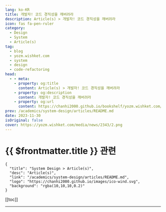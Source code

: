 ```yaml
---
lang: ko-KR
title: 개발자! 코드 경직성을 깨버려라
description: Article(s) > 개발자! 코드 경직성을 깨버려라
icon: fas fa-pen-ruler
category: 
  - Design
  - System
  - Article(s)
tag: 
  - blog
  - yozm.wishket.com
  - system
  - design
  - code-refactoring
head:
  - - meta:
    - property: og:title
      content: Article(s) > 개발자! 코드 경직성을 깨버려라
    - property: og:description
      content: 개발자! 코드 경직성을 깨버려라
    - property: og:url
      content: https://chanhi2000.github.io/bookshelf/yozm.wishket.com/2343.html
prev: /academics/system-design/articles/README.md
date: 2023-11-30
isOriginal: false
cover: https://yozm.wishket.com/media/news/2343/2.png
---
```


# {{ $frontmatter.title }} 관련

```component VPCard
{
  "title": "System Design > Article(s)",
  "desc": "Article(s)",
  "link": "/academics/system-design/articles/README.md",
  "logo": "https://chanhi2000.github.io/images/ico-wind.svg",
  "background": "rgba(10,10,10,0.2)"
}
```

[[toc]]

---

<SiteInfo
  name="개발자! 코드 경직성을 깨버려라 | 요즘IT"
  desc="과거 일했던 회사에서 처음 배운 것 중 하나는 어떤 대가를 치르더라도 코드 재작성을 피하는 것이었다. 변경을 거듭할 때마다, 잘 되던 것이 오히려 버그로 회귀할 위험이 있기 때문이다. 기존 코드를 바꿔야 한다면 이것은 더 큰 문제이다. 기존 코드가 특별한 작업 방식과 밀접하게 연결되어 있다면 수정하는 것 자체가 매우 어려울 수 있다. 이 상황에서 코드를 변경하면 다른 여러 곳을 함께 변경해야 할 수도 있다. 변화에 대한 기존 코드의 이러한 저항을 코드 경직성(code rigidity)이라고 한다."
  url="https://yozm.wishket.com/magazine/detail/2343/"
  logo="https://yozm.wishket.com/static/renewal/img/global/gnb_yozmit.svg"
  preview="https://yozm.wishket.com/media/news/2343/2.png"/>

<!-- TODO: 작성 -->

